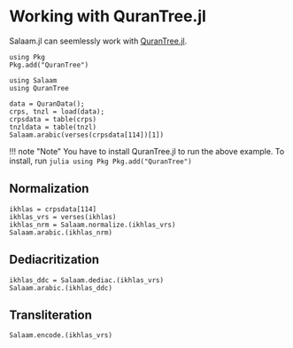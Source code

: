 Working with QuranTree.jl
========
Salaam.jl can seemlessly work with [QuranTree.jl](https://alstat.github.io/QuranTree.jl/dev/).
```@setup abc
using Pkg
Pkg.add("QuranTree")
```
```@repl abc
using Salaam
using QuranTree

data = QuranData();
crps, tnzl = load(data);
crpsdata = table(crps)
tnzldata = table(tnzl)
Salaam.arabic(verses(crpsdata[114])[1])
```
!!! note "Note"
    You have to install QuranTree.jl to run the above example. To install, run
    ```julia
    using Pkg
    Pkg.add("QuranTree")
    ```
## Normalization
```@repl abc
ikhlas = crpsdata[114]
ikhlas_vrs = verses(ikhlas)
ikhlas_nrm = Salaam.normalize.(ikhlas_vrs)
Salaam.arabic.(ikhlas_nrm)
```
## Dediacritization
```@repl abc
ikhlas_ddc = Salaam.dediac.(ikhlas_vrs)
Salaam.arabic.(ikhlas_ddc)
```
## Transliteration
```@repl abc
Salaam.encode.(ikhlas_vrs)
```